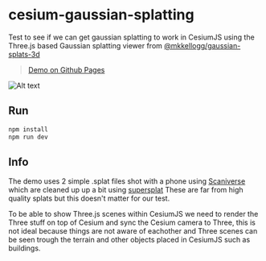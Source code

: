 # cesium-gaussian-splatting

Test to see if we can get gaussian splatting to work in CesiumJS using the Three.js based Gaussian splatting viewer from [@mkkellogg/gaussian-splats-3d](https://github.com/mkkellogg/GaussianSplats3D)

> [Demo on Github Pages](https://tebben.github.io/cesium-gaussian-splatting/)

![Alt text](./img/screenshot_1.webp?raw=true "Gaussian Splatting in CesiumJS")

## Run

```sh
npm install
npm run dev
```

## Info

The demo uses 2 simple .splat files shot with a phone using [Scaniverse](https://scaniverse.com/) which are cleaned up up a bit using [supersplat](https://github.com/playcanvas/supersplat) These are far from high quality splats but this doesn't matter for our test.

To be able to show Three.js scenes within CesiumJS we need to render the Three stuff on top of Cesium and sync the Cesium camera to Three, this is not ideal because things are not aware of eachother and Three scenes can be seen trough the terrain and other objects placed in CesiumJS such as buildings.
